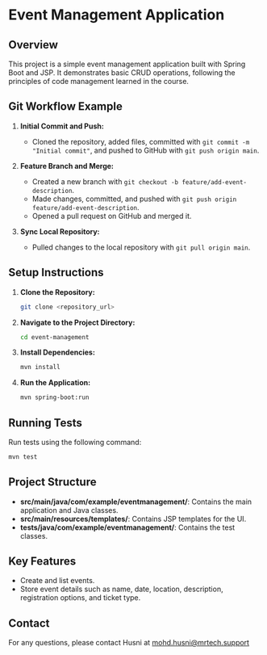 # Event Management Application

## Overview
This project is a simple event management application built with Spring Boot and JSP. It demonstrates basic CRUD operations, following the principles of code management learned in the course.

## Git Workflow Example
1. **Initial Commit and Push:**
   - Cloned the repository, added files, committed with `git commit -m "Initial commit"`, and pushed to GitHub with `git push origin main`.

2. **Feature Branch and Merge:**
   - Created a new branch with `git checkout -b feature/add-event-description`.
   - Made changes, committed, and pushed with `git push origin feature/add-event-description`.
   - Opened a pull request on GitHub and merged it.

3. **Sync Local Repository:**
   - Pulled changes to the local repository with `git pull origin main`.

## Setup Instructions
1. **Clone the Repository:**
   ```sh
   git clone <repository_url>
2. **Navigate to the Project Directory:**
   ```sh
   cd event-management
   ```
3. **Install Dependencies:**
   ```sh
   mvn install
   ```
4. **Run the Application:**
   ```sh
   mvn spring-boot:run
   ```

## Running Tests
Run tests using the following command:
```sh
mvn test
```

## Project Structure
- **src/main/java/com/example/eventmanagement/**: Contains the main application and Java classes.
- **src/main/resources/templates/**: Contains JSP templates for the UI.
- **tests/java/com/example/eventmanagement/**: Contains the test classes.

## Key Features
- Create and list events.
- Store event details such as name, date, location, description, registration options, and ticket type.

## Contact
For any questions, please contact Husni at mohd.husni@mrtech.support 

